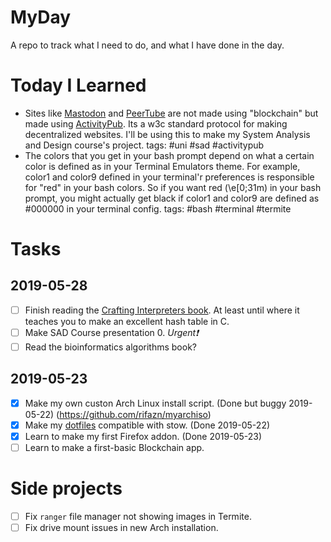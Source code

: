 # MyDay
A repo to track what I need to do, and what I have done in the day.

# Today I Learned
- Sites like [Mastodon](https://mastodon.social/) and [PeerTube](https://peertube.cpy.re/) are not made using "blockchain" but made using [ActivityPub](https://en.wikipedia.org/wiki/ActivityPub). Its a w3c standard protocol for making decentralized websites. I'll be using this to make my System Analysis and Design course's project. tags: #uni #sad #activitypub
- The colors that you get in your bash prompt depend on what a certain color is defined as in your Terminal Emulators theme. For example, color1 and color9 defined in your terminal'r preferences is responsible for "red" in your bash colors. So if you want red (\e\[0;31m) in your bash prompt, you might actually get black if color1 and color9 are defined as #000000 in your terminal config. tags: #bash #terminal #termite

# Tasks

## 2019-05-28
- [ ] Finish reading the [Crafting Interpreters book](http://craftinginterpreters.com/). At least until where it teaches you to make an excellent hash table in C.
- [ ] Make SAD Course presentation 0. _Urgent❗_
- [ ] Read the bioinformatics algorithms book?

## 2019-05-23
- [x] Make my own custon Arch Linux install script. (Done but buggy 2019-05-22)
   (https://github.com/rifazn/myarchiso)
- [x] Make my [dotfiles](https://git.sr.ht/~rifazn/dotfiles) compatible with stow. (Done 2019-05-22)
- [x] Learn to make my first Firefox addon. (Done 2019-05-23)
- [ ] Learn to make a first-basic Blockchain app.

# Side projects
- [ ] Fix `ranger` file manager not showing images in Termite.
- [ ] Fix drive mount issues in new Arch installation.
